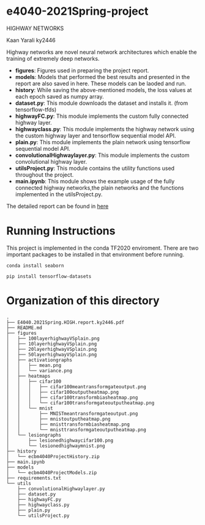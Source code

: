 # e4040-2021Spring-project

HIGHWAY NETWORKS

Kaan Yarali ky2446


Highway networks are novel neural network architectures
which enable the training of extremely deep networks.

* __figures__: Figures used in preparing the project report.
* __models__: Models that performed the best results and presented in the report are also saved in here. These models can be laoded and run. 
* __history__:  While saving the above-mentioned models, the loss values at each epoch saved as numpy array.
* __dataset.py__: This module downloads the dataset and installs it. (from tensorflow-tfds)
* __highwayFC.py__: This module implements the custom fully connected highway layer.
* __highwayclass.py__: This module implements the highway network using the custom highway layer and tensorflow sequential model API.
* __plain.py__: This module implements the plain network using tensorflow sequential model API.
* __convolutionalHighwaylayer.py__: This module implements the custom convolutional highway layer.
* __utilsProject.py__: This module contains the utility functions used throughout the project.
* __main.ipynb__: This module shows the example usage of the fully connected highway networks,the plain networks and the functions implemented in the utilsProject.py.

The detailed report can be found in [here](https://github.com/ecbme4040/e4040-2021spring-project-HIGH-ky2446/blob/main/E4040.2021Spring.HIGH.report.ky2446.pdf)

# Running Instructions

This project is implemented in the conda TF2020 enviroment. There are two important packages to be installed in that environment before running.

```
conda install seaborn

pip install tensorflow-datasets
```

# Organization of this directory
```
.
├── E4040.2021Spring.HIGH.report.ky2446.pdf
├── README.md
├── figures
│   ├── 100layerhighwayVSplain.png
│   ├── 10layerhighwayVSplain.png
│   ├── 20layerhighwayVSplain.png
│   ├── 50layerhighwayVSplain.png
│   ├── activationgraphs
│   │   ├── mean.png
│   │   └── variance.png
│   ├── heatmaps
│   │   ├── cifar100
│   │   │   ├── cifar100meantransformgateoutput.png
│   │   │   ├── cifar100outputheatmap.png
│   │   │   ├── cifar100transformbiasheatmap.png
│   │   │   └── cifar100transformgateoutputheatmap.png
│   │   └── mnist
│   │       ├── MNISTmeantransformgateoutput.png
│   │       ├── mnistoutputheatmap.png
│   │       ├── mnisttransformbiasheatmap.png
│   │       └── mnisttransformgateoutputheatmap.png
│   └── lesiongraphs
│       ├── lesionedhighwaycifar100.png
│       └── lesionedhighwaymnist.png
├── history
│   └── ecbm4040ProjectHistory.zip
├── main.ipynb
├── models
│   └── ecbm4040ProjectModels.zip
├── requirements.txt
└── utils
    ├── convolutionalHighwaylayer.py
    ├── dataset.py
    ├── highwayFC.py
    ├── highwayclass.py
    ├── plain.py
    └── utilsProject.py
```